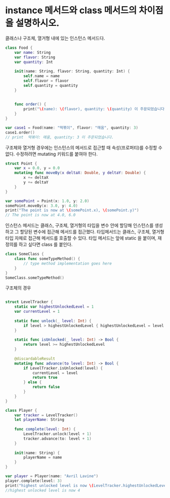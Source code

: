 # instance 메서드와 class 메서드의 차이점을 설명하시오.

클래스나 구조체, 열거형 내에 있는 인스턴스 메서드다.

```Swift
class Food {
    var name: String
    var flavor: String
    var quantity: Int
    
    init(name: String, flavor: String, quantity: Int) {
        self.name = name
        self.flavor = flavor
        self.quantity = quantity
    }
    
    
    func order() {
        print("\(name): \(flavor), quantity: \(quantity) 이 주문되었습니다.")
    }
}

var case1 = Food(name: "떡볶이", flavor: "매움", quantity: 3)
case1.order()
// print  떡볶이: 매움, quantity: 3 이 주문되었습니다.
```

구조체와 열거형 경우에는 인스턴스의 메서드로 접근할 때 속성(프로퍼티)를 수정할 수 없다. 수정하려면 mutating 키워드를 붙여야 한다. 

```Swift
struct Point {
    var x = 0.0, y = 0.0
    mutating func moveBy(x deltaX: Double, y deltaY: Double) {
        x += deltaX
        y += deltaY
    }
}

var somePoint = Point(x: 1.0, y: 2.0)
somePoint.moveBy(x: 3.0, y: 4.0)
print("The point is now at \(somePoint.x), \(somePoint.y)")
// The point is now at 4.0, 6.0

```

인스턴스 메서드는 클래스, 구조체, 열거형의 타입을 
변수 안에 할당해 인스턴스를 생성하고 
그 할당된 변수에 접근해 메서드를 접근했다.
타입메서드는 클래스, 구조체, 열거형 타입 자체로 접근해 메서드를 호출할 수 있다. 
타입 메서드는 앞에 static 을 붙이며, 재정의를 하고 싶다면 class 를 붙인다. 


```Swift
class SomeClass {
    class func someTypeMethod() {
        // type method implementation goes here
    }
}
SomeClass.someTypeMethod()
```
구조체의 경우

```Swift

struct LevelTracker {
    static var highestUnlockedLevel = 1
    var currentLevel = 1
    
    static func unlock(_ level: Int) {
        if level > highestUnlockedLevel { highestUnlockedLevel = level }
    }
    
    static func isUnlocked(_ level: Int) -> Bool {
        return level >= highestUnlockedLevel
    }
    
    @discardableResult
    mutating func advance(to level: Int) -> Bool {
        if LevelTracker.isUnlocked(level) {
            currentLevel = level
            return true
        } else {
            return false
        }
    }
}

class Player {
    var tracker = LevelTracker()
    let playerName: String
    
    func complete(level: Int) {
        LevelTracker.unlock(level + 1)
        tracker.advance(to: level + 1)
    }
    
    init(name: String) {
        playerName = name
    }
}

var player = Player(name: "Avril Lavine")
player.complete(level: 3)
print("highest unlocked level is now \(LevelTracker.highestUnlockedLevel)")
//highest unlocked level is now 4

```